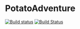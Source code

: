 # PotatoAdventure

[![Build status](https://ci.appveyor.com/api/projects/status/1tskjwna9jg7o6su?svg=true)](https://ci.appveyor.com/project/BarneyWilks/potatoadventure) [![Build Status](https://travis-ci.org/AquaFlyRat/PotatoAdventure.svg?branch=master)](https://travis-ci.org/AquaFlyRat/PotatoAdventure)
